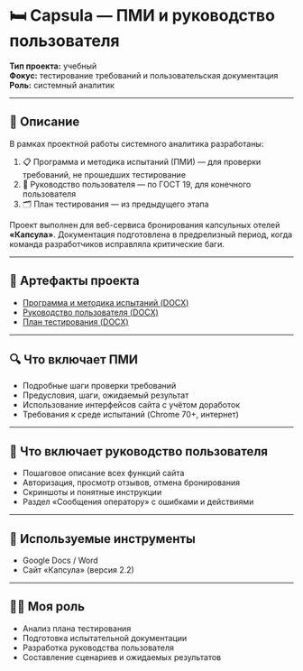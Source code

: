 # 🛏️ Capsula — ПМИ и руководство пользователя

**Тип проекта:** учебный  
**Фокус:** тестирование требований и пользовательская документация  
**Роль:** системный аналитик

---

## 📌 Описание

В рамках проектной работы системного аналитика разработаны:

1. 📋 Программа и методика испытаний (ПМИ) — для проверки требований, не прошедших тестирование  
2. 📘 Руководство пользователя — по ГОСТ 19, для конечного пользователя  
3. 🗂 План тестирования — из предыдущего этапа

Проект выполнен для веб-сервиса бронирования капсульных отелей **«Капсула»**. Документация подготовлена в предрелизный период, когда команда разработчиков исправляла критические баги.

---

## 📎 Артефакты проекта

- [Программа и методика испытаний (DOCX)](https://disk.yandex.ru/i/jwgxUn9AuaI59Q)
- [Руководство пользователя (DOCX)](https://disk.yandex.ru/i/mtkmZB7kWd385A)
- [План тестирования (DOCX)](https://disk.yandex.ru/i/Bk-U9IZoFERcJA)


---

## 🔍 Что включает ПМИ

- Подробные шаги проверки требований
- Предусловия, шаги, ожидаемый результат
- Использование интерфейсов сайта с учётом доработок
- Требования к среде испытаний (Chrome 70+, интернет)

---

## 📘 Что включает руководство пользователя

- Пошаговое описание всех функций сайта
- Авторизация, просмотр отзывов, отмена бронирования
- Скриншоты и понятные инструкции
- Раздел «Сообщения оператору» с ошибками и действиями

---

## 🧰 Используемые инструменты

- Google Docs / Word
- Сайт «Капсула» (версия 2.2)


---

## 👨‍💻 Моя роль

- Анализ плана тестирования
- Подготовка испытательной документации
- Разработка руководства пользователя
- Составление сценариев и ожидаемых результатов
